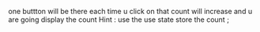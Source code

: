 one buttton will be there each time u click on that count will increase and u are going display the count 
Hint : use the use state store the count ;